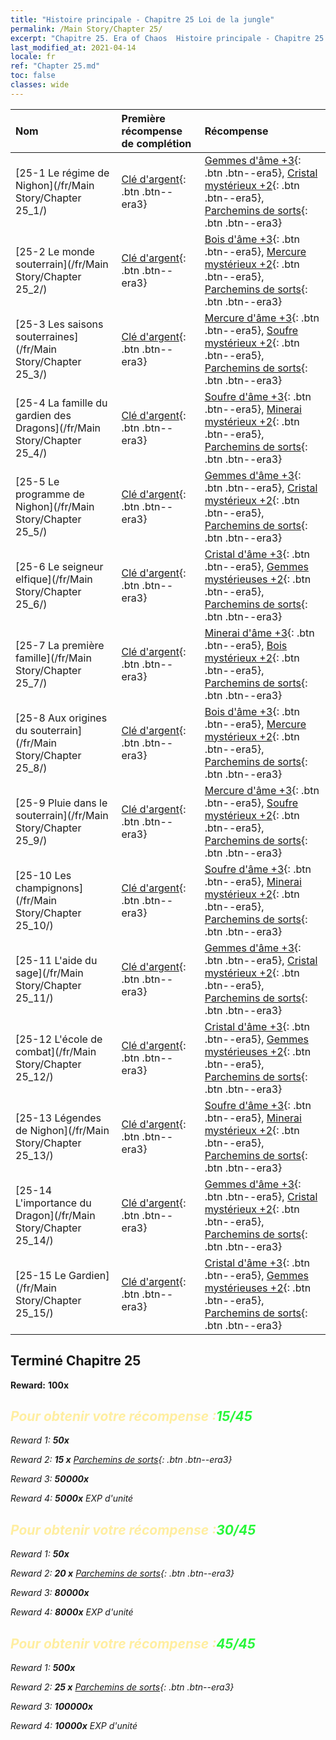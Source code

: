 ```yaml
---
title: "Histoire principale - Chapitre 25 Loi de la jungle"
permalink: /Main Story/Chapter 25/
excerpt: "Chapitre 25. Era of Chaos  Histoire principale - Chapitre 25. Loi de la jungle"
last_modified_at: 2021-04-14
locale: fr
ref: "Chapter 25.md"
toc: false
classes: wide
---
```


  | Nom |  Première récompense de complétion | Récompense |
  |:------------|:------------|:------------| 
  | [25-1 Le régime de Nighon](/fr/Main Story/Chapter 25_1/) | [Clé d'argent](/fr/Items/con_693/){: .btn .btn--era3} | [Gemmes d'âme +3](/fr/Items/mat_86/){: .btn .btn--era5}, [Cristal mystérieux +2](/fr/Items/mat_80/){: .btn .btn--era5}, [Parchemins de sorts](/fr/Items/con_694/){: .btn .btn--era3} |
  | [25-2 Le monde souterrain](/fr/Main Story/Chapter 25_2/) | [Clé d'argent](/fr/Items/con_693/){: .btn .btn--era3} | [Bois d'âme +3](/fr/Items/mat_83/){: .btn .btn--era5}, [Mercure mystérieux +2](/fr/Items/mat_77/){: .btn .btn--era5}, [Parchemins de sorts](/fr/Items/con_694/){: .btn .btn--era3} |
  | [25-3 Les saisons souterraines](/fr/Main Story/Chapter 25_3/) | [Clé d'argent](/fr/Items/con_693/){: .btn .btn--era3} | [Mercure d'âme +3](/fr/Items/mat_84/){: .btn .btn--era5}, [Soufre mystérieux +2](/fr/Items/mat_78/){: .btn .btn--era5}, [Parchemins de sorts](/fr/Items/con_694/){: .btn .btn--era3} |
  | [25-4 La famille du gardien des Dragons](/fr/Main Story/Chapter 25_4/) | [Clé d'argent](/fr/Items/con_693/){: .btn .btn--era3} | [Soufre d'âme +3](/fr/Items/mat_85/){: .btn .btn--era5}, [Minerai mystérieux +2](/fr/Items/mat_75/){: .btn .btn--era5}, [Parchemins de sorts](/fr/Items/con_694/){: .btn .btn--era3} |
  | [25-5 Le programme de Nighon](/fr/Main Story/Chapter 25_5/) | [Clé d'argent](/fr/Items/con_693/){: .btn .btn--era3} | [Gemmes d'âme +3](/fr/Items/mat_86/){: .btn .btn--era5}, [Cristal mystérieux +2](/fr/Items/mat_80/){: .btn .btn--era5}, [Parchemins de sorts](/fr/Items/con_694/){: .btn .btn--era3} |
  | [25-6 Le seigneur elfique](/fr/Main Story/Chapter 25_6/) | [Clé d'argent](/fr/Items/con_693/){: .btn .btn--era3} | [Cristal d'âme +3](/fr/Items/mat_87/){: .btn .btn--era5}, [Gemmes mystérieuses +2](/fr/Items/mat_79/){: .btn .btn--era5}, [Parchemins de sorts](/fr/Items/con_694/){: .btn .btn--era3} |
  | [25-7 La première famille](/fr/Main Story/Chapter 25_7/) | [Clé d'argent](/fr/Items/con_693/){: .btn .btn--era3} | [Minerai d'âme +3](/fr/Items/mat_82/){: .btn .btn--era5}, [Bois mystérieux +2](/fr/Items/mat_76/){: .btn .btn--era5}, [Parchemins de sorts](/fr/Items/con_694/){: .btn .btn--era3} |
  | [25-8 Aux origines du souterrain](/fr/Main Story/Chapter 25_8/) | [Clé d'argent](/fr/Items/con_693/){: .btn .btn--era3} | [Bois d'âme +3](/fr/Items/mat_83/){: .btn .btn--era5}, [Mercure mystérieux +2](/fr/Items/mat_77/){: .btn .btn--era5}, [Parchemins de sorts](/fr/Items/con_694/){: .btn .btn--era3} |
  | [25-9 Pluie dans le souterrain](/fr/Main Story/Chapter 25_9/) | [Clé d'argent](/fr/Items/con_693/){: .btn .btn--era3} | [Mercure d'âme +3](/fr/Items/mat_84/){: .btn .btn--era5}, [Soufre mystérieux +2](/fr/Items/mat_78/){: .btn .btn--era5}, [Parchemins de sorts](/fr/Items/con_694/){: .btn .btn--era3} |
  | [25-10 Les champignons](/fr/Main Story/Chapter 25_10/) | [Clé d'argent](/fr/Items/con_693/){: .btn .btn--era3} | [Soufre d'âme +3](/fr/Items/mat_85/){: .btn .btn--era5}, [Minerai mystérieux +2](/fr/Items/mat_75/){: .btn .btn--era5}, [Parchemins de sorts](/fr/Items/con_694/){: .btn .btn--era3} |
  | [25-11 L'aide du sage](/fr/Main Story/Chapter 25_11/) | [Clé d'argent](/fr/Items/con_693/){: .btn .btn--era3} | [Gemmes d'âme +3](/fr/Items/mat_86/){: .btn .btn--era5}, [Cristal mystérieux +2](/fr/Items/mat_80/){: .btn .btn--era5}, [Parchemins de sorts](/fr/Items/con_694/){: .btn .btn--era3} |
  | [25-12 L'école de combat](/fr/Main Story/Chapter 25_12/) | [Clé d'argent](/fr/Items/con_693/){: .btn .btn--era3} | [Cristal d'âme +3](/fr/Items/mat_87/){: .btn .btn--era5}, [Gemmes mystérieuses +2](/fr/Items/mat_79/){: .btn .btn--era5}, [Parchemins de sorts](/fr/Items/con_694/){: .btn .btn--era3} |
  | [25-13 Légendes de Nighon](/fr/Main Story/Chapter 25_13/) | [Clé d'argent](/fr/Items/con_693/){: .btn .btn--era3} | [Soufre d'âme +3](/fr/Items/mat_85/){: .btn .btn--era5}, [Minerai mystérieux +2](/fr/Items/mat_75/){: .btn .btn--era5}, [Parchemins de sorts](/fr/Items/con_694/){: .btn .btn--era3} |
  | [25-14 L'importance du Dragon](/fr/Main Story/Chapter 25_14/) | [Clé d'argent](/fr/Items/con_693/){: .btn .btn--era3} | [Gemmes d'âme +3](/fr/Items/mat_86/){: .btn .btn--era5}, [Cristal mystérieux +2](/fr/Items/mat_80/){: .btn .btn--era5}, [Parchemins de sorts](/fr/Items/con_694/){: .btn .btn--era3} |
  | [25-15 Le Gardien](/fr/Main Story/Chapter 25_15/) | [Clé d'argent](/fr/Items/con_693/){: .btn .btn--era3} | [Cristal d'âme +3](/fr/Items/mat_87/){: .btn .btn--era5}, [Gemmes mystérieuses +2](/fr/Items/mat_79/){: .btn .btn--era5}, [Parchemins de sorts](/fr/Items/con_694/){: .btn .btn--era3} |


## Terminé Chapitre 25

 **Reward:**  **100x** <i class="fas fa-gem"/>



## <span style="color: #ffeea0">Pour obtenir votre récompense :</span><span style="color: #27f73a">15/45</span>

 Reward 1:  **50x** <i class="fas fa-gem"/>

 Reward 2: **15 x** [Parchemins de sorts](/fr/Items/con_694/){: .btn .btn--era3}

 Reward 3:  **50000x** <i class="fas fa-coins"/>

 Reward 4:  **5000x** EXP d'unité



## <span style="color: #ffeea0">Pour obtenir votre récompense :</span><span style="color: #27f73a">30/45</span>

 Reward 1:  **50x** <i class="fas fa-gem"/>

 Reward 2: **20 x** [Parchemins de sorts](/fr/Items/con_694/){: .btn .btn--era3}

 Reward 3:  **80000x** <i class="fas fa-coins"/>

 Reward 4:  **8000x** EXP d'unité



## <span style="color: #ffeea0">Pour obtenir votre récompense :</span><span style="color: #27f73a">45/45</span>

 Reward 1:  **500x** <i class="fas fa-gem"/>

 Reward 2: **25 x** [Parchemins de sorts](/fr/Items/con_694/){: .btn .btn--era3}

 Reward 3:  **100000x** <i class="fas fa-coins"/>

 Reward 4:  **10000x** EXP d'unité

